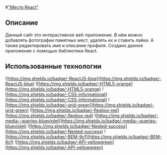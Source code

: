 #["Место React"](https://heikkeb.github.io/react-mesto-auth/)

## Описание

Данный сайт это интерастивное веб-приложение. В нём можно добавлять фотографии памятных мест, удалять их и ставить лайки. А также редактировать имя и описание профиля. Создано данное приложение с помощью библиотеки React.

## Использованные технологии

![https://img.shields.io/badge/-ReactJS-blue](https://img.shields.io/badge/-ReactJS-blue)
![https://img.shields.io/badge/-HTML5-orange](https://img.shields.io/badge/-HTML5-orange)
![https://img.shields.io/badge/-CSS-informational](https://img.shields.io/badge/-CSS-informational)
![https://img.shields.io/badge/-grid-green](https://img.shields.io/badge/-grid-green)
![https://img.shields.io/badge/-flexbox-red](https://img.shields.io/badge/-flexbox-red)
![https://img.shields.io/badge/-media--queries-blueviolet](https://img.shields.io/badge/-media--queries-blueviolet)
![https://img.shields.io/badge/-Nested-success](https://img.shields.io/badge/-Nested-success)
![https://img.shields.io/badge/-BEM-9cf](https://img.shields.io/badge/-BEM-9cf)
![https://img.shields.io/badge/-API-yellowgreen](https://img.shields.io/badge/-API-yellowgreen)
